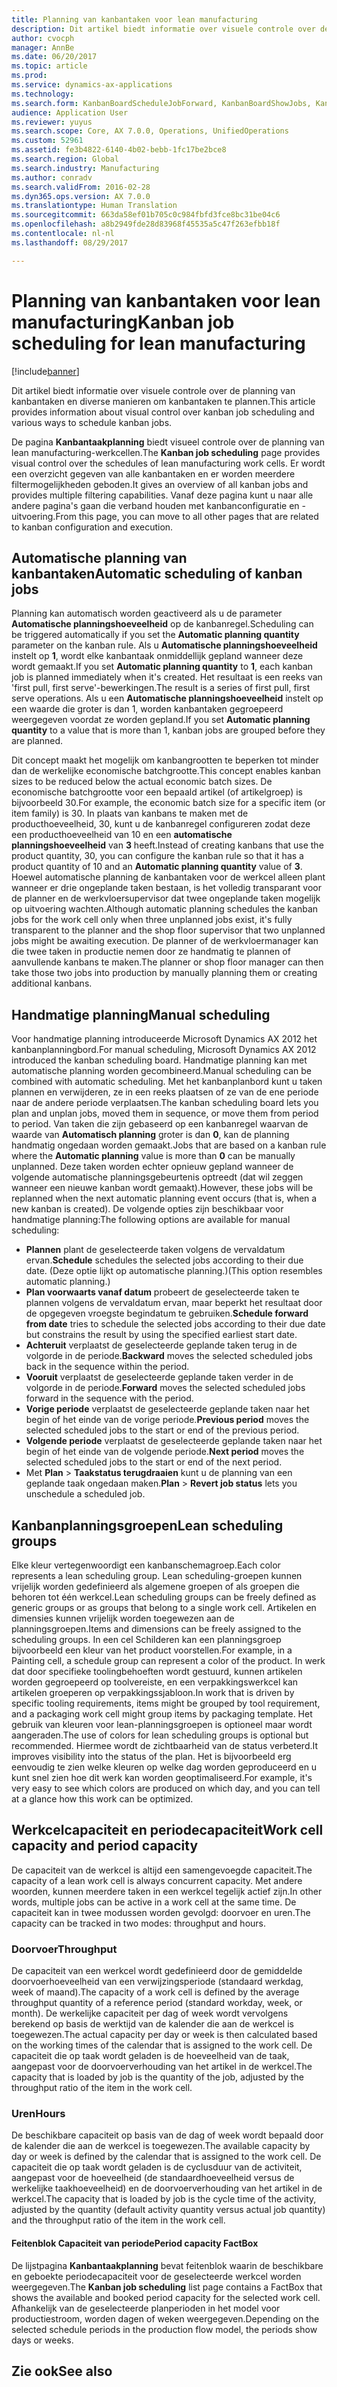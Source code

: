 ```yaml
---
title: Planning van kanbantaken voor lean manufacturing
description: Dit artikel biedt informatie over visuele controle over de planning van kanbantaken en diverse manieren om kanbantaken te plannen.
author: cvocph
manager: AnnBe
ms.date: 06/20/2017
ms.topic: article
ms.prod: 
ms.service: dynamics-ax-applications
ms.technology: 
ms.search.form: KanbanBoardScheduleJobForward, KanbanBoardShowJobs, KanbanJobSchedulingListPage
audience: Application User
ms.reviewer: yuyus
ms.search.scope: Core, AX 7.0.0, Operations, UnifiedOperations
ms.custom: 52961
ms.assetid: fe3b4822-6140-4b02-bebb-1fc17be2bce8
ms.search.region: Global
ms.search.industry: Manufacturing
ms.author: conradv
ms.search.validFrom: 2016-02-28
ms.dyn365.ops.version: AX 7.0.0
ms.translationtype: Human Translation
ms.sourcegitcommit: 663da58ef01b705c0c984fbfd3fce8bc31be04c6
ms.openlocfilehash: a8b2949fde28d83968f45535a5c47f263efbb18f
ms.contentlocale: nl-nl
ms.lasthandoff: 08/29/2017

---
```


# <a name="kanban-job-scheduling-for-lean-manufacturing"></a><span data-ttu-id="85dfe-103">Planning van kanbantaken voor lean manufacturing</span><span class="sxs-lookup"><span data-stu-id="85dfe-103">Kanban job scheduling for lean manufacturing</span></span>

[!include[banner](../includes/banner.md)]


<span data-ttu-id="85dfe-104">Dit artikel biedt informatie over visuele controle over de planning van kanbantaken en diverse manieren om kanbantaken te plannen.</span><span class="sxs-lookup"><span data-stu-id="85dfe-104">This article provides information about visual control over kanban job scheduling and various ways to schedule kanban jobs.</span></span>  

<span data-ttu-id="85dfe-105">De pagina **Kanbantaakplanning** biedt visueel controle over de planning van lean manufacturing-werkcellen.</span><span class="sxs-lookup"><span data-stu-id="85dfe-105">The **Kanban job scheduling** page provides visual control over the schedules of lean manufacturing work cells.</span></span> <span data-ttu-id="85dfe-106">Er wordt een overzicht gegeven van alle kanbantaken en er worden meerdere filtermogelijkheden geboden.</span><span class="sxs-lookup"><span data-stu-id="85dfe-106">It gives an overview of all kanban jobs and provides multiple filtering capabilities.</span></span> <span data-ttu-id="85dfe-107">Vanaf deze pagina kunt u naar alle andere pagina's gaan die verband houden met kanbanconfiguratie en -uitvoering.</span><span class="sxs-lookup"><span data-stu-id="85dfe-107">From this page, you can move to all other pages that are related to kanban configuration and execution.</span></span>

## <a name="automatic-scheduling-of-kanban-jobs"></a><span data-ttu-id="85dfe-108">Automatische planning van kanbantaken</span><span class="sxs-lookup"><span data-stu-id="85dfe-108">Automatic scheduling of kanban jobs</span></span>
<span data-ttu-id="85dfe-109">Planning kan automatisch worden geactiveerd als u de parameter **Automatische planningshoeveelheid** op de kanbanregel.</span><span class="sxs-lookup"><span data-stu-id="85dfe-109">Scheduling can be triggered automatically if you set the **Automatic planning quantity** parameter on the kanban rule.</span></span> <span data-ttu-id="85dfe-110">Als u **Automatische planningshoeveelheid** instelt op **1**, wordt elke kanbantaak onmiddellijk gepland wanneer deze wordt gemaakt.</span><span class="sxs-lookup"><span data-stu-id="85dfe-110">If you set **Automatic planning quantity** to **1**, each kanban job is planned immediately when it's created.</span></span> <span data-ttu-id="85dfe-111">Het resultaat is een reeks van 'first pull, first serve'-bewerkingen.</span><span class="sxs-lookup"><span data-stu-id="85dfe-111">The result is a series of first pull, first serve operations.</span></span> <span data-ttu-id="85dfe-112">Als u een **Automatische planningshoeveelheid** instelt op een waarde die groter is dan 1, worden kanbantaken gegroepeerd weergegeven voordat ze worden gepland.</span><span class="sxs-lookup"><span data-stu-id="85dfe-112">If you set **Automatic planning quantity** to a value that is more than 1, kanban jobs are grouped before they are planned.</span></span> 

<span data-ttu-id="85dfe-113">Dit concept maakt het mogelijk om kanbangrootten te beperken tot minder dan de werkelijke economische batchgrootte.</span><span class="sxs-lookup"><span data-stu-id="85dfe-113">This concept enables kanban sizes to be reduced below the actual economic batch sizes.</span></span> <span data-ttu-id="85dfe-114">De economische batchgrootte voor een bepaald artikel (of artikelgroep) is bijvoorbeeld 30.</span><span class="sxs-lookup"><span data-stu-id="85dfe-114">For example, the economic batch size for a specific item (or item family) is 30.</span></span> <span data-ttu-id="85dfe-115">In plaats van kanbans te maken met de producthoeveelheid, 30, kunt u de kanbanregel configureren zodat deze een producthoeveelheid van 10 en een **automatische planningshoeveelheid** van **3** heeft.</span><span class="sxs-lookup"><span data-stu-id="85dfe-115">Instead of creating kanbans that use the product quantity, 30, you can configure the kanban rule so that it has a product quantity of 10 and an **Automatic planning quantity** value of **3**.</span></span> <span data-ttu-id="85dfe-116">Hoewel automatische planning de kanbantaken voor de werkcel alleen plant wanneer er drie ongeplande taken bestaan, is het volledig transparant voor de planner en de werkvloersupervisor dat twee ongeplande taken mogelijk op uitvoering wachten.</span><span class="sxs-lookup"><span data-stu-id="85dfe-116">Although automatic planning schedules the kanban jobs for the work cell only when three unplanned jobs exist, it's fully transparent to the planner and the shop floor supervisor that two unplanned jobs might be awaiting execution.</span></span> <span data-ttu-id="85dfe-117">De planner of de werkvloermanager kan die twee taken in productie nemen door ze handmatig te plannen of aanvullende kanbans te maken.</span><span class="sxs-lookup"><span data-stu-id="85dfe-117">The planner or shop floor manager can then take those two jobs into production by manually planning them or creating additional kanbans.</span></span>

## <a name="manual-scheduling"></a><span data-ttu-id="85dfe-118">Handmatige planning</span><span class="sxs-lookup"><span data-stu-id="85dfe-118">Manual scheduling</span></span>
<span data-ttu-id="85dfe-119">Voor handmatige planning introduceerde Microsoft Dynamics AX 2012 het kanbanplanningbord.</span><span class="sxs-lookup"><span data-stu-id="85dfe-119">For manual scheduling, Microsoft Dynamics AX 2012 introduced the kanban scheduling board.</span></span> <span data-ttu-id="85dfe-120">Handmatige planning kan met automatische planning worden gecombineerd.</span><span class="sxs-lookup"><span data-stu-id="85dfe-120">Manual scheduling can be combined with automatic scheduling.</span></span> <span data-ttu-id="85dfe-121">Met het kanbanplanbord kunt u taken plannen en verwijderen, ze in een reeks plaatsen of ze van de ene periode naar de andere periode verplaatsen.</span><span class="sxs-lookup"><span data-stu-id="85dfe-121">The kanban scheduling board lets you plan and unplan jobs, moved them in sequence, or move them from period to period.</span></span> <span data-ttu-id="85dfe-122">Van taken die zijn gebaseerd op een kanbanregel waarvan de waarde van **Automatisch planning** groter is dan **0**, kan de planning handmatig ongedaan worden gemaakt.</span><span class="sxs-lookup"><span data-stu-id="85dfe-122">Jobs that are based on a kanban rule where the **Automatic planning** value is more than **0** can be manually unplanned.</span></span> <span data-ttu-id="85dfe-123">Deze taken worden echter opnieuw gepland wanneer de volgende automatische planningsgebeurtenis optreedt (dat wil zeggen wanneer een nieuwe kanban wordt gemaakt).</span><span class="sxs-lookup"><span data-stu-id="85dfe-123">However, these jobs will be replanned when the next automatic planning event occurs (that is, when a new kanban is created).</span></span> <span data-ttu-id="85dfe-124">De volgende opties zijn beschikbaar voor handmatige planning:</span><span class="sxs-lookup"><span data-stu-id="85dfe-124">The following options are available for manual scheduling:</span></span>

-   <span data-ttu-id="85dfe-125">**Plannen** plant de geselecteerde taken volgens de vervaldatum ervan.</span><span class="sxs-lookup"><span data-stu-id="85dfe-125">**Schedule** schedules the selected jobs according to their due date.</span></span> <span data-ttu-id="85dfe-126">(Deze optie lijkt op automatische planning.)</span><span class="sxs-lookup"><span data-stu-id="85dfe-126">(This option resembles automatic planning.)</span></span>
-   <span data-ttu-id="85dfe-127">**Plan voorwaarts vanaf datum** probeert de geselecteerde taken te plannen volgens de vervaldatum ervan, maar beperkt het resultaat door de opgegeven vroegste begindatum te gebruiken.</span><span class="sxs-lookup"><span data-stu-id="85dfe-127">**Schedule forward from date** tries to schedule the selected jobs according to their due date but constrains the result by using the specified earliest start date.</span></span>
-   <span data-ttu-id="85dfe-128">**Achteruit** verplaatst de geselecteerde geplande taken terug in de volgorde in de periode.</span><span class="sxs-lookup"><span data-stu-id="85dfe-128">**Backward** moves the selected scheduled jobs back in the sequence within the period.</span></span>
-   <span data-ttu-id="85dfe-129">**Vooruit** verplaatst de geselecteerde geplande taken verder in de volgorde in de periode.</span><span class="sxs-lookup"><span data-stu-id="85dfe-129">**Forward** moves the selected scheduled jobs forward in the sequence with the period.</span></span>
-   <span data-ttu-id="85dfe-130">**Vorige periode** verplaatst de geselecteerde geplande taken naar het begin of het einde van de vorige periode.</span><span class="sxs-lookup"><span data-stu-id="85dfe-130">**Previous period** moves the selected scheduled jobs to the start or end of the previous period.</span></span>
-   <span data-ttu-id="85dfe-131">**Volgende periode** verplaatst de geselecteerde geplande taken naar het begin of het einde van de volgende periode.</span><span class="sxs-lookup"><span data-stu-id="85dfe-131">**Next period** moves the selected scheduled jobs to the start or end of the next period.</span></span>
-   <span data-ttu-id="85dfe-132">Met **Plan** &gt; **Taakstatus terugdraaien** kunt u de planning van een geplande taak ongedaan maken.</span><span class="sxs-lookup"><span data-stu-id="85dfe-132">**Plan** &gt; **Revert job status** lets you unschedule a scheduled job.</span></span>

## <a name="lean-scheduling-groups"></a><span data-ttu-id="85dfe-133">Kanbanplanningsgroepen</span><span class="sxs-lookup"><span data-stu-id="85dfe-133">Lean scheduling groups</span></span>
<span data-ttu-id="85dfe-134">Elke kleur vertegenwoordigt een kanbanschemagroep.</span><span class="sxs-lookup"><span data-stu-id="85dfe-134">Each color represents a lean scheduling group.</span></span> <span data-ttu-id="85dfe-135">Lean scheduling-groepen kunnen vrijelijk worden gedefinieerd als algemene groepen of als groepen die behoren tot één werkcel.</span><span class="sxs-lookup"><span data-stu-id="85dfe-135">Lean scheduling groups can be freely defined as generic groups or as groups that belong to a single work cell.</span></span> <span data-ttu-id="85dfe-136">Artikelen en dimensies kunnen vrijelijk worden toegewezen aan de planningsgroepen.</span><span class="sxs-lookup"><span data-stu-id="85dfe-136">Items and dimensions can be freely assigned to the scheduling groups.</span></span> <span data-ttu-id="85dfe-137">In een cel Schilderen kan een planningsgroep bijvoorbeeld een kleur van het product voorstellen.</span><span class="sxs-lookup"><span data-stu-id="85dfe-137">For example, in a Painting cell, a schedule group can represent a color of the product.</span></span> <span data-ttu-id="85dfe-138">In werk dat door specifieke toolingbehoeften wordt gestuurd, kunnen artikelen worden gegroepeerd op toolvereiste, en een verpakkingswerkcel kan artikelen groeperen op verpakkingssjabloon.</span><span class="sxs-lookup"><span data-stu-id="85dfe-138">In work that is driven by specific tooling requirements, items might be grouped by tool requirement, and a packaging work cell might group items by packaging template.</span></span> <span data-ttu-id="85dfe-139">Het gebruik van kleuren voor lean-planningsgroepen is optioneel maar wordt aangeraden.</span><span class="sxs-lookup"><span data-stu-id="85dfe-139">The use of colors for lean scheduling groups is optional but recommended.</span></span> <span data-ttu-id="85dfe-140">Hiermee wordt de zichtbaarheid van de status verbeterd.</span><span class="sxs-lookup"><span data-stu-id="85dfe-140">It improves visibility into the status of the plan.</span></span> <span data-ttu-id="85dfe-141">Het is bijvoorbeeld erg eenvoudig te zien welke kleuren op welke dag worden geproduceerd en u kunt snel zien hoe dit werk kan worden geoptimaliseerd.</span><span class="sxs-lookup"><span data-stu-id="85dfe-141">For example, it's very easy to see which colors are produced on which day, and you can tell at a glance how this work can be optimized.</span></span>

## <a name="work-cell-capacity-and-period-capacity"></a><span data-ttu-id="85dfe-142">Werkcelcapaciteit en periodecapaciteit</span><span class="sxs-lookup"><span data-stu-id="85dfe-142">Work cell capacity and period capacity</span></span>
<span data-ttu-id="85dfe-143">De capaciteit van de werkcel is altijd een samengevoegde capaciteit.</span><span class="sxs-lookup"><span data-stu-id="85dfe-143">The capacity of a lean work cell is always concurrent capacity.</span></span> <span data-ttu-id="85dfe-144">Met andere woorden, kunnen meerdere taken in een werkcel tegelijk actief zijn.</span><span class="sxs-lookup"><span data-stu-id="85dfe-144">In other words, multiple jobs can be active in a work cell at the same time.</span></span> <span data-ttu-id="85dfe-145">De capaciteit kan in twee modussen worden gevolgd: doorvoer en uren.</span><span class="sxs-lookup"><span data-stu-id="85dfe-145">The capacity can be tracked in two modes: throughput and hours.</span></span>

### <a name="throughput"></a><span data-ttu-id="85dfe-146">Doorvoer</span><span class="sxs-lookup"><span data-stu-id="85dfe-146">Throughput</span></span>

<span data-ttu-id="85dfe-147">De capaciteit van een werkcel wordt gedefinieerd door de gemiddelde doorvoerhoeveelheid van een verwijzingsperiode (standaard werkdag, week of maand).</span><span class="sxs-lookup"><span data-stu-id="85dfe-147">The capacity of a work cell is defined by the average throughput quantity of a reference period (standard workday, week, or month).</span></span> <span data-ttu-id="85dfe-148">De werkelijke capaciteit per dag of week wordt vervolgens berekend op basis de werktijd van de kalender die aan de werkcel is toegewezen.</span><span class="sxs-lookup"><span data-stu-id="85dfe-148">The actual capacity per day or week is then calculated based on the working times of the calendar that is assigned to the work cell.</span></span> <span data-ttu-id="85dfe-149">De capaciteit die op taak wordt geladen is de hoeveelheid van de taak, aangepast voor de doorvoerverhouding van het artikel in de werkcel.</span><span class="sxs-lookup"><span data-stu-id="85dfe-149">The capacity that is loaded by job is the quantity of the job, adjusted by the throughput ratio of the item in the work cell.</span></span>

### <a name="hours"></a><span data-ttu-id="85dfe-150">Uren</span><span class="sxs-lookup"><span data-stu-id="85dfe-150">Hours</span></span>

<span data-ttu-id="85dfe-151">De beschikbare capaciteit op basis van de dag of week wordt bepaald door de kalender die aan de werkcel is toegewezen.</span><span class="sxs-lookup"><span data-stu-id="85dfe-151">The available capacity by day or week is defined by the calendar that is assigned to the work cell.</span></span> <span data-ttu-id="85dfe-152">De capaciteit die op taak wordt geladen is de cyclusduur van de activiteit, aangepast voor de hoeveelheid (de standaardhoeveelheid versus de werkelijke taakhoeveelheid) en de doorvoerverhouding van het artikel in de werkcel.</span><span class="sxs-lookup"><span data-stu-id="85dfe-152">The capacity that is loaded by job is the cycle time of the activity, adjusted by the quantity (default activity quantity versus actual job quantity) and the throughput ratio of the item in the work cell.</span></span>

#### <a name="period-capacity-factbox"></a><span data-ttu-id="85dfe-153">Feitenblok Capaciteit van periode</span><span class="sxs-lookup"><span data-stu-id="85dfe-153">Period capacity FactBox</span></span>

<span data-ttu-id="85dfe-154">De lijstpagina **Kanbantaakplanning** bevat feitenblok waarin de beschikbare en geboekte periodecapaciteit voor de geselecteerde werkcel worden weergegeven.</span><span class="sxs-lookup"><span data-stu-id="85dfe-154">The **Kanban job scheduling** list page contains a FactBox that shows the available and booked period capacity for the selected work cell.</span></span> <span data-ttu-id="85dfe-155">Afhankelijk van de geselecteerde planperioden in het model voor productiestroom, worden dagen of weken weergegeven.</span><span class="sxs-lookup"><span data-stu-id="85dfe-155">Depending on the selected schedule periods in the production flow model, the periods show days or weeks.</span></span>

<a name="see-also"></a><span data-ttu-id="85dfe-156">Zie ook</span><span class="sxs-lookup"><span data-stu-id="85dfe-156">See also</span></span>
--------




